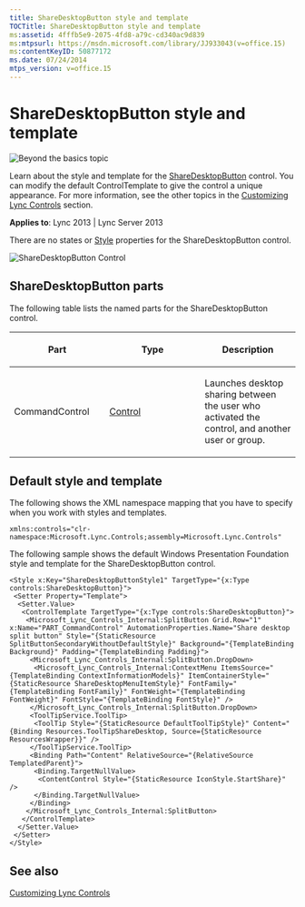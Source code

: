 ```yaml
---
title: ShareDesktopButton style and template
TOCTitle: ShareDesktopButton style and template
ms:assetid: 4fffb5e9-2075-4fd8-a79c-cd340ac9d839
ms:mtpsurl: https://msdn.microsoft.com/library/JJ933043(v=office.15)
ms:contentKeyID: 50877172
ms.date: 07/24/2014
mtps_version: v=office.15
---
```


# ShareDesktopButton style and template

![Beyond the basics topic](images/JJ937254.mod_icon_beyondbasics_long(Office.15).png "Beyond the basics topic")

Learn about the style and template for the [ShareDesktopButton](https://msdn.microsoft.com/library/hh363609\(v=office.15\)) control. You can modify the default ControlTemplate to give the control a unique appearance. For more information, see the other topics in the [Customizing Lync Controls](customizing-lync-controls.md) section.



**Applies to**: Lync 2013 | Lync Server 2013

 

There are no states or [Style](http://msdn.microsoft.com/library/system.windows.style\(vs.95\).aspx) properties for the ShareDesktopButton control.

![ShareDesktopButton Control](images/JJ945561.ShareDesktopButtonControl(Office.15).png "ShareDesktopButton Control")

## ShareDesktopButton parts

The following table lists the named parts for the ShareDesktopButton control.

<table>
<colgroup>
<col style="width: 33%" />
<col style="width: 33%" />
<col style="width: 33%" />
</colgroup>
<thead>
<tr class="header">
<th><p>Part</p></th>
<th><p>Type</p></th>
<th><p>Description</p></th>
</tr>
</thead>
<tbody>
<tr class="odd">
<td><p>CommandControl</p></td>
<td><p><a href="http://msdn.microsoft.com/library/system.windows.controls.control.aspx">Control</a></p></td>
<td><p>Launches desktop sharing between the user who activated the control, and another user or group.</p></td>
</tr>
</tbody>
</table>

## Default style and template

The following shows the XML namespace mapping that you have to specify when you work with styles and templates.

    xmlns:controls="clr-namespace:Microsoft.Lync.Controls;assembly=Microsoft.Lync.Controls"

The following sample shows the default Windows Presentation Foundation style and template for the ShareDesktopButton control.

    <Style x:Key="ShareDesktopButtonStyle1" TargetType="{x:Type controls:ShareDesktopButton}">
     <Setter Property="Template">
      <Setter.Value>
       <ControlTemplate TargetType="{x:Type controls:ShareDesktopButton}">
        <Microsoft_Lync_Controls_Internal:SplitButton Grid.Row="1" x:Name="PART_CommandControl" AutomationProperties.Name="Share desktop split button" Style="{StaticResource SplitButtonSecondaryWithoutDefaultStyle}" Background="{TemplateBinding Background}" Padding="{TemplateBinding Padding}">
         <Microsoft_Lync_Controls_Internal:SplitButton.DropDown>
          <Microsoft_Lync_Controls_Internal:ContextMenu ItemsSource="{TemplateBinding ContextInformationModels}" ItemContainerStyle="{StaticResource ShareDesktopMenuItemStyle}" FontFamily="{TemplateBinding FontFamily}" FontWeight="{TemplateBinding FontWeight}" FontStyle="{TemplateBinding FontStyle}" />
         </Microsoft_Lync_Controls_Internal:SplitButton.DropDown>
         <ToolTipService.ToolTip>
          <ToolTip Style="{StaticResource DefaultToolTipStyle}" Content="{Binding Resources.ToolTipShareDesktop, Source={StaticResource ResourcesWrapper}}" />
         </ToolTipService.ToolTip>
         <Binding Path="Content" RelativeSource="{RelativeSource TemplatedParent}">
          <Binding.TargetNullValue>
           <ContentControl Style="{StaticResource IconStyle.StartShare}" />
          </Binding.TargetNullValue>
         </Binding>
        </Microsoft_Lync_Controls_Internal:SplitButton>
       </ControlTemplate>
      </Setter.Value>
     </Setter>
    </Style>

## See also

[Customizing Lync Controls](customizing-lync-controls.md)

